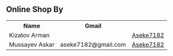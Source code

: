 <h2>Online Shop By</h1>
<table>
    <tr>
        <th>Name</th>
        <th>Gmail</th>
    </tr>
    <tr>
        <td>Kizatov Arman</td>
        <td></td>
        <td><a href="https://github.com/aseke7182/webdev2019">Aseke7182</a></td>
    </tr>
    <tr>
        <td>Mussayev Askar</td>
        <td>aseke7182@gmail.com</td>
        <td><a href="https://github.com/aseke7182/webdev2019">Aseke7182</a></td>
    </tr>
</table>